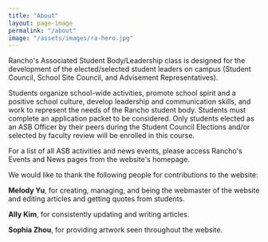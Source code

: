 ```yaml
---
title: "About"
layout: page-image
permalink: "/about"
image: "/assets/images/ra-hero.jpg"
---
```


Rancho's Associated Student Body/Leadership class is designed for the development of the elected/selected student leaders on campus (Student Council, School Site Council, and Advisement Representatives).  

Students organize school-wide activities, promote school spirit and a positive school culture, develop leadership and communication skills, and work to represent the needs of the Rancho student body.  Students must complete an application packet to be considered.  Only students elected as an ASB Officer by their peers during the Student Council Elections and/or selected by faculty review will be enrolled in this course.  

For a list of all ASB activities and news events, please access Rancho's Events and News pages from the website's homepage.


We would like to thank the following people for contributions to the website:

**Melody Yu**, for creating, managing, and being the webmaster of the website and editing articles and getting quotes from students.

**Ally Kim**, for consistently updating and writing articles.

**Sophia Zhou**, for providing artwork seen throughout the website.
